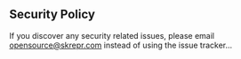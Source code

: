 ## Security Policy

If you discover any security related issues, please email opensource@skrepr.com instead of using the issue tracker...
